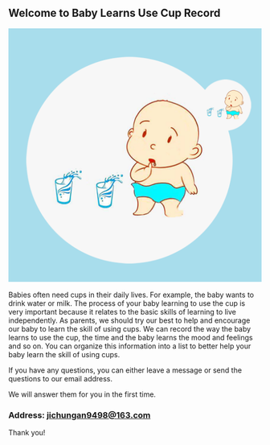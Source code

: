 ## Welcome to Baby Learns Use Cup Record

![Image](icon-1024.png)

Babies often need cups in their daily lives. For example, the baby wants to drink water or milk. The process of your baby learning to use the cup is very important because it relates to the basic skills of learning to live independently. As parents, we should try our best to help and encourage our baby to learn the skill of using cups. We can record the way the baby learns to use the cup, the time and the baby learns the mood and feelings and so on. You can organize this information into a list to better help your baby learn the skill of using cups.

If you have any questions, you can either leave a message or send the questions to our email address.

We will answer them for you in the first time.

### Address: jichungan9498@163.com

Thank you!
